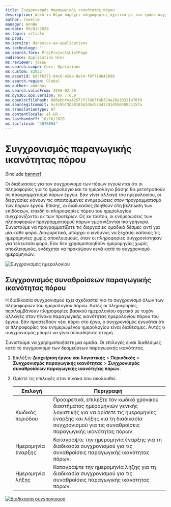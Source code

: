 ```yaml
---
title: Συγχρονισμός παραγωγικής ικανότητας πόρου
description: Αυτό το θέμα παρέχει πληροφορίες σχετικά με τον τρόπο συγχρονισμού της παραγωγικής ικανότητας ενός πόρου σε ημερολόγια και έργα.
author: Yowelle
manager: AnnBe
ms.date: 09/01/2020
ms.topic: article
ms.prod: ''
ms.service: dynamics-ax-applications
ms.technology: ''
ms.search.form: ProjProjectsListPage
audience: Application User
ms.reviewer: josaw
ms.search.scope: Core, Operations
ms.custom: 82022
ms.assetid: bd2fb375-84c6-428a-8e54-f0f719045898
ms.search.region: Global
ms.author: andchoi
ms.search.validFrom: 2016-02-28
ms.dyn365.ops.version: AX 7.0.0
ms.openlocfilehash: 006ebbfea42572f17663fab324a20a10321b78f0
ms.sourcegitcommit: 5c4c9bf3ba018562d6cb3443c01d550489c415fa
ms.translationtype: HT
ms.contentlocale: el-GR
ms.lasthandoff: 10/16/2020
ms.locfileid: "4076894"
---
```

# <a name="synchronize-resource-capacity"></a>Συγχρονισμός παραγωγικής ικανότητας πόρου

[!include [banner](../includes/banner.md)]

Οι διαδικασίες για τον συγχρονισμό των πόρων εγγυώνται ότι οι πληροφορίες για το ημερολόγιο και το ημερολόγιο βάσης θα μετατραπούν σε προγραμματισμό πόρων έργου. Εάν γίνει αλλαγή του ημερολογίου, οι διεργασίες κάνουν τις απαιτούμενες ενημερώσεις στον προγραμματισμό των πόρων έργου. Επίσης, οι διαδικασίες βοηθούν στη βελτίωση των επιδόσεων, επειδή οι πληροφορίες πόρου του ημερολογίου συγχρονίζονται εκ των προτέρων. Ως εκ τούτου, οι ενημερώσεις των πληροφοριών προγραμματισμού πόρων εμφανίζονται πιο γρήγορα. Συνιστούμε να προγραμματίζετε τις διεργασίες ομαδικά δέσμες αντί για μία κάθε φορά. Διαφορετικά, υπάρχει ο κίνδυνος να ξεχάσει κάποιος τις ημερομηνίες χωρίς αποκλεισμούς, όταν οι πληροφορίες συγχρονίστηκαν για τελευταία φορά. Εάν δεν χρησιμοποιηθούν ημερομηνίες χωρίς αποκλεισμούς, ενδέχεται να προκύψουν κενά κατά το συγχρονισμό ημερομηνιών.

![Συγχρονισμός ημερολογίου](./media/projectresourcing04-1024x471.jpg)

## <a name="synchronize-resource-capacity-roll-ups"></a>Συγχρονισμός συναθροίσεων παραγωγικής ικανότητας πόρου

Η διαδικασία συγχρονισμού έχει σχεδιαστεί για το συγχρονισμό όλων των πληροφοριών του ημερολογίου πόρου. Αυτές οι πληροφορίες περιλαμβάνουν πληροφορίες βασικού ημερολογίου σχετικά με τυχόν αλλαγές στον πίνακα παραγωγικής ικανότητας ημερολογίου πόρου του έργου. Εάν προστεθούν νέοι πόροι στο έργο, ο συγχρονισμός εγγυάται ότι οι πληροφορίες του ενημερωμένου ημερολογίου είναι διαθέσιμες. Αυτός ο συγχρονισμός μπορεί να γίνει οποιαδήποτε στιγμή.

Συνιστούμε να χρησιμοποιήσετε μια ομάδα. Οι επιλογές είναι διαθέσιμες κατά το συγχρονισμό των δεσμεύσεων παραγωγικής ικανότητας.

1. Επιλέξτε **Διαχείριση έργου και λογιστικής** &gt; **Περιοδικός** &gt; **Συγχρονισμός παραγωγικής ικανότητας** &gt; **Συγχρονισμός συναθροίσεων παραγωγικής ικανότητας πόρων**.
2. Ορίστε τις επιλογές στον πίνακα που ακολουθεί.

    | Επιλογή      | Περιγραφή |
    |-------------|-------------|
    | Κωδικός περιόδου | Προαιρετικά, επιλέξτε τον κωδικό χρονικού διαστήματος ημερομηνιών γενικής λογιστικής για να ορίσετε τις ημερομηνίες έναρξης και λήξης για τη διαδικασία συγχρονισμού για τις συναθροίσεις παραγωγικής ικανότητας πόρων. |
    | Ημερομηνία έναρξης  | Καταγράψτε την ημερομηνία έναρξης για τη διαδικασία συγχρονισμού για τις συναθροίσεις παραγωγικής ικανότητας πόρων. |
    | Ημερομηνία λήξης    | Καταγράψτε την ημερομηνία λήξης για τη διαδικασία συγχρονισμού για τις συναθροίσεις παραγωγικής ικανότητας πόρων. |

[![Διαδικασία συγχρονισμού](./media/projectresourcing09.jpg)](./media/projectresourcing09.jpg)
